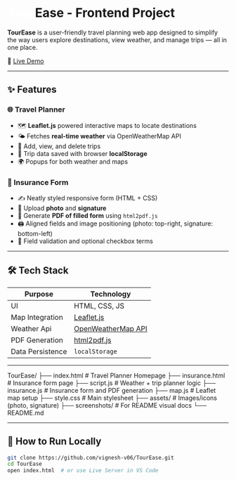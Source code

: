 <h1 >
  <span style="color:#ffff;">Tour</span><span style="color🍊;">Ease</span> - Frontend Project
</h1>

**TourEase** is a user-friendly travel planning web app designed to simplify the way users explore destinations, view weather, and manage trips — all in one place.

🔗 [Live Demo](https://vignesh-v06.github.io/TourEase/)

---

## ✨ Features

### 🌐 Travel Planner
- 🗺️ **Leaflet.js** powered interactive maps to locate destinations
- 🌤️ Fetches **real-time weather** via OpenWeatherMap API
- 📅 Add, view, and delete trips
- 💾 Trip data saved with browser **localStorage**
- 🌍 Popups for both weather and maps

### 📄 Insurance Form
- ✍️ Neatly styled responsive form (HTML + CSS)
- 📎 Upload **photo** and **signature**
- 🧾 Generate **PDF of filled form** using `html2pdf.js`
- 🖨️ Aligned fields and image positioning (photo: top-right, signature: bottom-left)
- 📌 Field validation and optional checkbox terms

---

## 🛠 Tech Stack

| Purpose            | Technology        |
|--------------------|-------------------|
| UI                 | HTML, CSS, JS     |
| Map Integration    | [Leaflet.js](https://leafletjs.com/) |
| Weather Api        | [OpenWeatherMap API](https://openweathermap.org/) |
| PDF Generation     | [html2pdf.js](https://ekoopmans.github.io/html2pdf.js/) |
| Data Persistence   | `localStorage`    | 

---
TourEase/
├── index.html # Travel Planner Homepage
├── insurance.html # Insurance form page
├── script.js # Weather + trip planner logic
├── insurance.js # Insurance form and PDF generation
├── map.js # Leaflet map setup
├── style.css # Main stylesheet
├── assets/ # Images/icons (photo, signature)
├── screenshots/ # For README visual docs
└── README.md

---

## 🚀 How to Run Locally

```bash
git clone https://github.com/vignesh-v06/TourEase.git
cd TourEase
open index.html  # or use Live Server in VS Code

